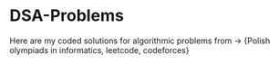 # DSA-Problems
 
Here are my coded solutions for algorithmic problems from -> {Polish olympiads in informatics, leetcode, codeforces}
